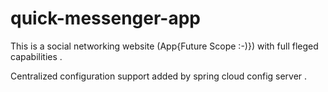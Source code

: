 # quick-messenger-app

This is a social networking website (App{Future Scope :-)}) with full fleged capabilities .

Centralized configuration support added by spring cloud config server .

